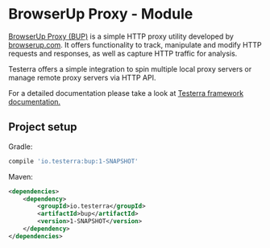 # BrowserUp Proxy - Module

[BrowserUp Proxy (BUP)](https://github.com/browserup/browserup-proxy) is a simple HTTP proxy utility developed by [browserup.com](https://browserup.com).
It offers functionality to track, manipulate and modify HTTP requests and responses, as well as capture HTTP traffic for analysis.

Testerra offers a simple integration to spin multiple local proxy servers or manage remote proxy servers via HTTP API.

For a detailed documentation please take a look at [Testerra framework documentation.](http://docs.testerra.io/testerra/stable/index.html#_browserup_proxy)

## Project setup

Gradle:  
````groovy
compile 'io.testerra:bup:1-SNAPSHOT'
````

Maven:  
````xml
<dependencies>
    <dependency>
        <groupId>io.testerra</groupId>
        <artifactId>bup</artifactId>
        <version>1-SNAPSHOT</version>
    </dependency>
</dependencies>
````
